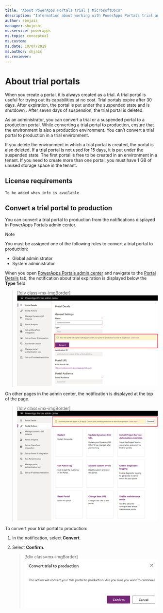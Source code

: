 ```yaml
---
title: "About PowerApps Portals trial | MicrosoftDocs"
description: "Information about working with PowerApps Portals trial and converting it to production."
author: sbmjais
manager: shujoshi
ms.service: powerapps
ms.topic: conceptual
ms.custom: 
ms.date: 10/07/2019
ms.author: shjais
ms.reviewer:
---
```


# About trial portals

When you create a portal, it is always created as a trial. A trial portal is useful for trying out its capabilities at no cost. Trial portals expire after 30 days. After expiration, the portal is put under the suspended state and is shutdown . After seven days of suspension, the trial portal is deleted.

As an administrator, you can convert a trial or a suspended portal to a production portal. While converting a trial portal to production, ensure that the environment is also a production environment. You can’t convert a trial portal to production in a trial environment.

If you delete the environment in which a trial portal is created, the portal is also deleted. If a trial portal is not used for 15 days, it is put under the suspended state.
The first portal is free to be created in an environment in a tenant. If you need to create more than one portal, you must have 1 GB of unused storage space in the tenant.

## License requirements

`To be added when info is available`

## Convert a trial portal to production

You can convert a trial portal to production from the notifications displayed in PowerApps Portals admin center.

> [!NOTE]
> You must be assigned one of the following roles to convert a trial portal to production:
> - Global administrator
> - System administrator

When you open [PowerApps Portals admin center](admin-overview.md) and navigate to the [Portal Details](portal-details.md) tab, the notification about trial expiration is displayed below the **Type** field.

> [!div class=mx-imgBorder]
> ![Trial notification on Portal Details tab](../media/admin-center-convert-notif.png "Trial notification on Portal Details tab")

On other pages in the admin center, the notification is displayed at the top of the page.

> [!div class=mx-imgBorder]
> ![Trial notification on other tabs](../media/admin-center-convert-notif-all.png "Trial notification on other tabs")

To convert your trial portal to production:

1.	In the notification, select **Convert**.

2.	Select **Confirm**.

    > [!div class=mx-imgBorder]
    > ![Trial to production confirmation](../media/trial-to-prod-confirm.png "Trial to production confirmation")
